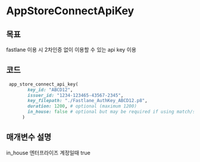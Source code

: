 # AppStoreConnectApiKey

## 목표
fastlane 이용 시 2차인증 없이 이용할 수 있는 api key 이용

## 코드
~~~ruby
 app_store_connect_api_key(
        key_id: "ABCD12",
        issuer_id: "1234-123465-43567-2345",
        key_filepath: "./Fastlane_AuthKey_ABCD12.p8",
        duration: 1200, # optional (maximum 1200)
        in_house: false # optional but may be required if using match/sigh
      )
~~~

## 매개변수 설명

in_house
엔터프라이즈 계정일때 true
